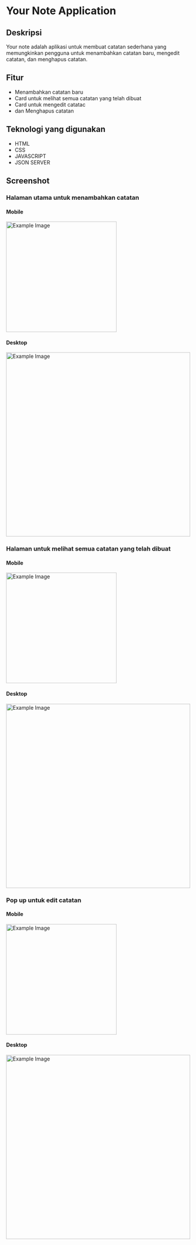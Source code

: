 # Your Note Application

## Deskripsi
Your note adalah aplikasi untuk membuat catatan sederhana yang memungkinkan pengguna untuk menambahkan catatan baru, mengedit catatan, dan menghapus catatan.

## Fitur
- Menambahkan catatan baru
- Card untuk melihat semua catatan yang telah dibuat
- Card untuk mengedit catatac
- dan Menghapus catatan

## Teknologi yang digunakan
- HTML
- CSS
- JAVASCRIPT
- JSON SERVER

## Screenshot
### Halaman utama untuk menambahkan catatan
#### Mobile
<img src="https://github.com/user-attachments/assets/ee661cb0-16c5-40b7-bac0-3166c8f438d1" alt="Example Image" width="300">

#### Desktop
<img src="https://github.com/user-attachments/assets/480aa8f1-ddaa-499e-bea8-710c4b9f4a27" alt="Example Image" width="500">

### Halaman untuk melihat semua catatan yang telah dibuat
#### Mobile
<img src="https://github.com/user-attachments/assets/f994e1e3-d6d3-46c9-be76-3d8f5c767cfc" alt="Example Image" width="300">

#### Desktop
<img src="https://github.com/user-attachments/assets/96273da1-9050-442a-8166-b3a183fdca72" alt="Example Image" width="500">

### Pop up untuk edit catatan
#### Mobile
<img src="https://github.com/user-attachments/assets/97049304-9998-47a0-b0bd-2184feb873d2" alt="Example Image" width="300">

#### Desktop
<img src="https://github.com/user-attachments/assets/501ce344-4bfe-4569-9921-6e12b130f447" alt="Example Image" width="500">
